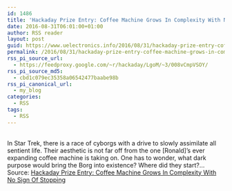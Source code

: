 ```yaml
---
id: 1486
title: 'Hackaday Prize Entry: Coffee Machine Grows In Complexity With No Sign Of Stopping'
date: 2016-08-31T06:01:00+01:00
author: RSS reader
layout: post
guid: https://www.uelectronics.info/2016/08/31/hackaday-prize-entry-coffee-machine-grows-in-complexity-with-no-sign-of-stopping/
permalink: /2016/08/31/hackaday-prize-entry-coffee-machine-grows-in-complexity-with-no-sign-of-stopping/
rss_pi_source_url:
  - https://feedproxy.google.com/~r/hackaday/LgoM/~3/008vCmpVSOY/
rss_pi_source_md5:
  - cbd1c079ec35358a06542477baabe98b
rss_pi_canonical_url:
  - my_blog
categories:
  - RSS
tags:
  - RSS
---
```

&#013;  
In Star Trek, there is a race of cyborgs with a drive to slowly assimilate all sentient life. Their aesthetic is not far off from the one [Ronald]’s ever expanding coffee machine is taking on. One has to wonder, what dark purpose would bring the Borg into existence? Where did they start?…&#013;  
Source: <a href="https://feedproxy.google.com/~r/hackaday/LgoM/~3/008vCmpVSOY/" target="_blank">Hackaday Prize Entry: Coffee Machine Grows In Complexity With No Sign Of Stopping</a>